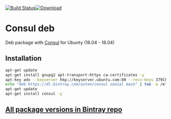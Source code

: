 [![Build Status](https://travis-ci.org/asteny/consul-deb.svg?branch=master)](https://travis-ci.org/asteny/consul-deb)[![Download](https://api.bintray.com/packages/asten/consul/consul/images/download.svg)](https://bintray.com/asten/consul/consul/_latestVersion)


Consul deb
==========

Deb package with [Consul](https://consul.io) for Ubunty (16.04 - 18.04)

Installation
------------
```bash
apt-get update
apt-get install gnupg2 apt-transport-https ca-certificates -y
apt-key adv --keyserver hkp://keyserver.ubuntu.com:80 --recv-keys 379CE192D401AB61
echo "deb https://dl.bintray.com/asten/consul xenial main" | tee -a /etc/apt/sources.list.d/consul.list
apt-get update
apt-get install consul -y

```

[All package versions in Bintray repo](https://bintray.com/asten/consul/consul)
-------------------------------------------------------------------------------
